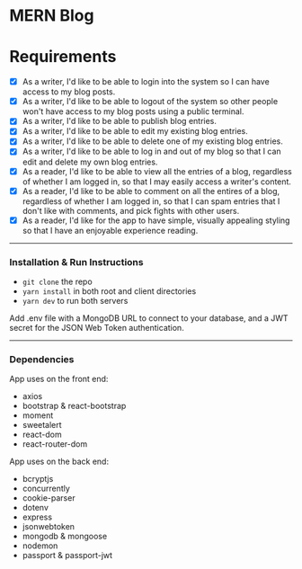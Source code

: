 # MERN Blog

# Requirements

- [x] As a writer, I'd like to be able to login into the system so I can have access to my blog posts.
- [x] As a writer, I'd like to be able to logout of the system so other people won't have access to my blog posts using a public terminal.
- [x] As a writer, I'd like to be able to publish blog entries.
- [x] As a writer, I'd like to be able to edit my existing blog entries.
- [x] As a writer, I'd like to be able to delete one of my existing blog entries.
- [x] As a writer, I'd like to be able to log in and out of my blog so that I can edit and delete my own blog entries.
- [x] As a reader, I'd like to be able to view all the entries of a blog, regardless of whether I am logged in, so that I may easily access a writer's content.
- [x] As a reader, I'd like to be able to comment on all the entires of a blog, regardless of whether I am logged in, so that I can spam entries that I don't like with comments, and pick fights with other users.
- [x] As a reader, I'd like for the app to have simple, visually appealing styling so that I have an enjoyable experience reading.

<hr/>

### Installation & Run Instructions

- `git clone` the repo
- `yarn install` in both root and client directories
- `yarn dev` to run both servers

Add .env file with a MongoDB URL to connect to your database, and a JWT secret for the JSON Web Token authentication.

<hr/>

### Dependencies

App uses on the front end:

- axios
- bootstrap & react-bootstrap
- moment
- sweetalert
- react-dom
- react-router-dom

App uses on the back end:

- bcryptjs
- concurrently
- cookie-parser
- dotenv
- express
- jsonwebtoken
- mongodb & mongoose
- nodemon
- passport & passport-jwt
